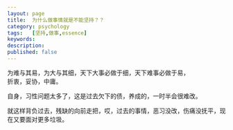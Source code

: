 ```yaml
---
layout: page
title:  为什么做事情就是不能坚持？？
category: psychology
tags:   [坚持,做事,essence]
keywords:
description:  
published: false
---
```


为难与其易，为大与其细，天下大事必做于细，天下难事必做于易，  
折衷，妥协，中庸。  

自身，习性问题太多了，这是过去欠下的债，养成的，一时半会很难改。  

就这样背负过去，残缺的向前走把，哎，过去的事情，恶习没改，伤痛没抚平，现在又要面对更多垃圾。  














